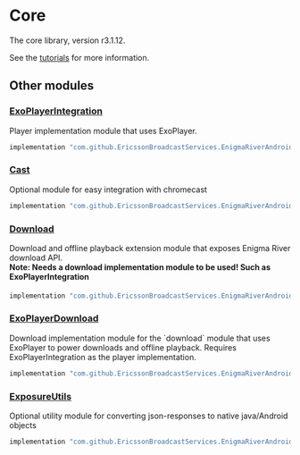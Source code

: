 # Core

The core library, version r3.1.12.

See the [tutorials](tutorials/index.md) for more information.

## Other modules

### [ExoPlayerIntegration](https://github.com/EricssonBroadcastServices/EnigmaRiverAndroidExoPlayerIntegration/tree/r3.1.12)

<p>Player implementation module that uses ExoPlayer.</p>

```gradle
implementation "com.github.EricssonBroadcastServices.EnigmaRiverAndroid:exoplayerintegration:r3.1.12"
```

### [Cast](https://github.com/EricssonBroadcastServices/EnigmaRiverAndroidCast/tree/r3.1.12)

<p>Optional module for easy integration with chromecast</p>

```gradle
implementation "com.github.EricssonBroadcastServices.EnigmaRiverAndroid:cast:r3.1.12"
```

### [Download](https://github.com/EricssonBroadcastServices/EnigmaRiverAndroidDownload/tree/r3.1.12)

<p>Download and offline playback extension module that exposes Enigma River download API.</p>
<h4 style="margin-top: -1em">Note: Needs a download implementation module to be used! Such as ExoPlayerIntegration</h4>

```gradle
implementation "com.github.EricssonBroadcastServices.EnigmaRiverAndroid:download:r3.1.12"
```

### [ExoPlayerDownload](https://github.com/EricssonBroadcastServices/EnigmaRiverAndroidExoPlayerDownload/tree/r3.1.12)

<p>Download implementation module for the `download` module that uses ExoPlayer to power downloads and offline playback. Requires ExoPlayerIntegration as the player implementation.</p>

```gradle
implementation "com.github.EricssonBroadcastServices.EnigmaRiverAndroid:exoPlayerDownload:r3.1.12"
```

### [ExposureUtils](https://github.com/EricssonBroadcastServices/EnigmaRiverAndroidExposureUtils/tree/r3.1.12)

<p>Optional utility module for converting json-responses to native java/Android objects</p>

```gradle
implementation "com.github.EricssonBroadcastServices.EnigmaRiverAndroid:exposureUtils:r3.1.12"
```